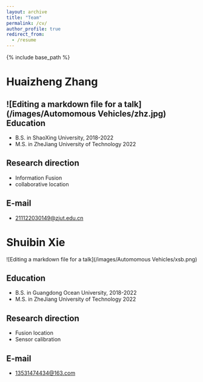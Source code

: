 ```yaml
---
layout: archive
title: "Team"
permalink: /cv/
author_profile: true
redirect_from:
  - /resume
---
```


{% include base_path %}

Huaizheng Zhang
======

![Editing a markdown file for a talk](/images/Automomous Vehicles/zhz.jpg)
Education
------
* B.S. in ShaoXing University, 2018-2022
* M.S. in ZheJiang University of Technology 2022

Research direction
------
* Information Fusion
* collaborative location

E-mail
------
* 211122030149@zjut.edu.cn
  
Shuibin Xie
======

![Editing a markdown file for a talk](/images/Automomous Vehicles/xsb.png)

Education
------
* B.S. in Guangdong Ocean University, 2018-2022
* M.S. in ZheJiang University of Technology 2022

Research direction
------
* Fusion location
* Sensor calibration

E-mail
------
* 13531474434@163.com
